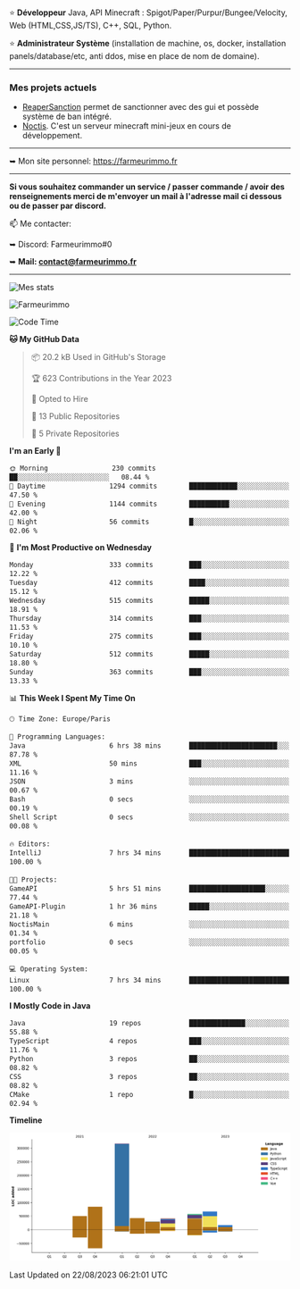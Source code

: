 ⭐ **Développeur** Java, API Minecraft : Spigot/Paper/Purpur/Bungee/Velocity, Web (HTML,CSS,JS/TS), C++, SQL, Python.

⭐ **Administrateur Système** (installation de machine, os, docker, installation panels/database/etc, anti ddos, mise en place de nom de domaine).

---

### Mes projets actuels
- [ReaperSanction](https://www.spigotmc.org/resources/reapersanction.89580/) permet de sanctionner avec des gui et possède système de ban intégré.
- [Noctis](https://discord.gg/ydRurvUJ8U). C'est un serveur minecraft mini-jeux en cours de développement.

---

➥ Mon site personnel: https://farmeurimmo.fr

---

**Si vous souhaitez commander un service / passer commande / avoir des renseignements merci de m'envoyer un mail à l'adresse mail ci dessous ou de passer par discord.**

📫 Me contacter:
 
   ➥ Discord: Farmeurimmo#0
   
   ➥ **Mail: contact@farmeurimmo.fr**

---

![Mes stats](https://github-readme-stats.farmeurimmo.fr/api?username=Farmeurimmo&count_private=true&show_icons=true&theme=radical)

<img src="https://komarev.com/ghpvc/?username=Farmeurimmo" alt="Farmeurimmo" />

<!--START_SECTION:waka-->
![Code Time](http://img.shields.io/badge/Code%20Time-874%20hrs%2021%20mins-blue)

**🐱 My GitHub Data** 

> 📦 20.2 kB Used in GitHub's Storage 
 > 
> 🏆 623 Contributions in the Year 2023
 > 
> 💼 Opted to Hire
 > 
> 📜 13 Public Repositories 
 > 
> 🔑 5 Private Repositories 
 > 
**I'm an Early 🐤** 

```text
🌞 Morning                230 commits         ██░░░░░░░░░░░░░░░░░░░░░░░   08.44 % 
🌆 Daytime                1294 commits        ████████████░░░░░░░░░░░░░   47.50 % 
🌃 Evening                1144 commits        ██████████░░░░░░░░░░░░░░░   42.00 % 
🌙 Night                  56 commits          █░░░░░░░░░░░░░░░░░░░░░░░░   02.06 % 
```
📅 **I'm Most Productive on Wednesday** 

```text
Monday                   333 commits         ███░░░░░░░░░░░░░░░░░░░░░░   12.22 % 
Tuesday                  412 commits         ████░░░░░░░░░░░░░░░░░░░░░   15.12 % 
Wednesday                515 commits         █████░░░░░░░░░░░░░░░░░░░░   18.91 % 
Thursday                 314 commits         ███░░░░░░░░░░░░░░░░░░░░░░   11.53 % 
Friday                   275 commits         ███░░░░░░░░░░░░░░░░░░░░░░   10.10 % 
Saturday                 512 commits         █████░░░░░░░░░░░░░░░░░░░░   18.80 % 
Sunday                   363 commits         ███░░░░░░░░░░░░░░░░░░░░░░   13.33 % 
```


📊 **This Week I Spent My Time On** 

```text
🕑︎ Time Zone: Europe/Paris

💬 Programming Languages: 
Java                     6 hrs 38 mins       ██████████████████████░░░   87.78 % 
XML                      50 mins             ███░░░░░░░░░░░░░░░░░░░░░░   11.16 % 
JSON                     3 mins              ░░░░░░░░░░░░░░░░░░░░░░░░░   00.67 % 
Bash                     0 secs              ░░░░░░░░░░░░░░░░░░░░░░░░░   00.19 % 
Shell Script             0 secs              ░░░░░░░░░░░░░░░░░░░░░░░░░   00.08 % 

🔥 Editors: 
IntelliJ                 7 hrs 34 mins       █████████████████████████   100.00 % 

🐱‍💻 Projects: 
GameAPI                  5 hrs 51 mins       ███████████████████░░░░░░   77.44 % 
GameAPI-Plugin           1 hr 36 mins        █████░░░░░░░░░░░░░░░░░░░░   21.18 % 
NoctisMain               6 mins              ░░░░░░░░░░░░░░░░░░░░░░░░░   01.34 % 
portfolio                0 secs              ░░░░░░░░░░░░░░░░░░░░░░░░░   00.05 % 

💻 Operating System: 
Linux                    7 hrs 34 mins       █████████████████████████   100.00 % 
```

**I Mostly Code in Java** 

```text
Java                     19 repos            ██████████████░░░░░░░░░░░   55.88 % 
TypeScript               4 repos             ███░░░░░░░░░░░░░░░░░░░░░░   11.76 % 
Python                   3 repos             ██░░░░░░░░░░░░░░░░░░░░░░░   08.82 % 
CSS                      3 repos             ██░░░░░░░░░░░░░░░░░░░░░░░   08.82 % 
CMake                    1 repo              █░░░░░░░░░░░░░░░░░░░░░░░░   02.94 % 
```



**Timeline**

![Lines of Code chart](https://raw.githubusercontent.com/Farmeurimmo/Farmeurimmo/main/assets/bar_graph.png)


 Last Updated on 22/08/2023 06:21:01 UTC
<!--END_SECTION:waka-->
